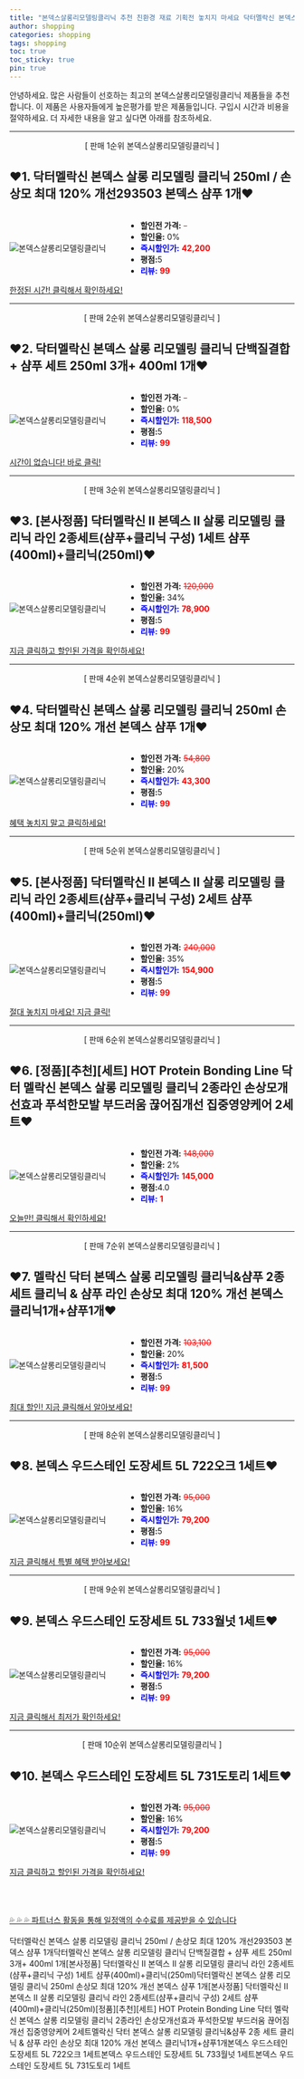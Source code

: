 ```yaml
---
title: "본덱스살롱리모델링클리닉 추천 친환경 재료 기획전 놓치지 마세요 닥터멜락신 본덱스 살롱 리모델링 클리닉"
author: shopping
categories: shopping
tags: shopping
toc: true
toc_sticky: true
pin: true
---
```

안녕하세요. 많은 사람들이 선호하는 최고의 본덱스살롱리모델링클리닉 제품들을 추천합니다. 이 제품은 사용자들에게 높은평가를 받은 제품들입니다. 구입시 시간과 비용을 절약하세요. 더 자세한 내용을 알고 싶다면 아래를 참조하세요.

---
<p class="toplist" style="margin: 0 auto; display: block; width: fit-content;">[ 판매 1순위 본덱스살롱리모델링클리닉 ]</p>

<h2><strong>❤️1. 닥터멜락신 본덱스 살롱 리모델링 클리닉 250ml / 손상모 최대 120% 개선293503 본덱스 샴푸 1개❤️</strong></h2>

<div style="display: flex; align-items: center;">
    <div style="flex: 0.4;">
        <img src="https://thumbnail6.coupangcdn.com/thumbnails/remote/230x230ex/image/vendor_inventory/51fa/ac8da4766c41c9d78a74d0149c35cec49da418b473fa298dcda061fcd10e.jpg" alt="본덱스살롱리모델링클리닉" style="max-width: 100%;">
    </div>
    <div style="flex: 0.6; margin-left: 10px;">
        <ul>
            <li><strong>할인전 가격:</strong> <del style="color: red;">-</del></li>
            <li><strong>할인율:</strong> 0%</li>
            <li><span style='color:blue'><strong>즉시할인가:</strong></span> <span style='color:red'><strong>42,200</strong></span></li>
            <li><strong>평점:</strong>5</li>
            <li><span style='color:blue'><strong>리뷰:</strong></span> <span style='color:red'><strong>99</strong></span></li>
        </ul>
    </div>
</div>
<div class="center">
    <a href="https://selin100587001.github.io?lptag=AF9450613&subid=githubio&pageKey=8240629517&traceid=V0-153&itemId=23716096707&vendorItemId=90740964169" class="myButton">
        한정된 시간! 클릭해서 확인하세요!
    </a>
</div>


---
<p class="toplist" style="margin: 0 auto; display: block; width: fit-content;">[ 판매 2순위 본덱스살롱리모델링클리닉 ]</p>

<h2><strong>❤️2. 닥터멜락신 본덱스 살롱 리모델링 클리닉 단백질결합 + 샴푸 세트 250ml 3개+ 400ml 1개❤️</strong></h2>

<div style="display: flex; align-items: center;">
    <div style="flex: 0.4;">
        <img src="https://thumbnail9.coupangcdn.com/thumbnails/remote/230x230ex/image/vendor_inventory/a8fc/7d396666772c9ac9e5c3177dd9f10b6b78627f6e4ec39042f1c24145cf49.jpg" alt="본덱스살롱리모델링클리닉" style="max-width: 100%;">
    </div>
    <div style="flex: 0.6; margin-left: 10px;">
        <ul>
            <li><strong>할인전 가격:</strong> <del style="color: red;">-</del></li>
            <li><strong>할인율:</strong> 0%</li>
            <li><span style='color:blue'><strong>즉시할인가:</strong></span> <span style='color:red'><strong>118,500</strong></span></li>
            <li><strong>평점:</strong>5</li>
            <li><span style='color:blue'><strong>리뷰:</strong></span> <span style='color:red'><strong>99</strong></span></li>
        </ul>
    </div>
</div>
<div class="center">
    <a href="https://selin100587001.github.io?lptag=AF9450613&subid=githubio&pageKey=8242751558&traceid=V0-153&itemId=23720174939&vendorItemId=90745023566" class="myButton">
        시간이 없습니다! 바로 클릭!
    </a>
</div>


---
<p class="toplist" style="margin: 0 auto; display: block; width: fit-content;">[ 판매 3순위 본덱스살롱리모델링클리닉 ]</p>

<h2><strong>❤️3. [본사정품] 닥터멜락신 II 본덱스 II 살롱 리모델링 클리닉 라인 2종세트(샴푸+클리닉 구성) 1세트 샴푸(400ml)+클리닉(250ml)❤️</strong></h2>

<div style="display: flex; align-items: center;">
    <div style="flex: 0.4;">
        <img src="https://thumbnail7.coupangcdn.com/thumbnails/remote/230x230ex/image/vendor_inventory/bbba/52c959efc54cd21a9fb8f05da5cfcf76490458d5fead0e448f311197bf28.jpg" alt="본덱스살롱리모델링클리닉" style="max-width: 100%;">
    </div>
    <div style="flex: 0.6; margin-left: 10px;">
        <ul>
            <li><strong>할인전 가격:</strong> <del style="color: red;">120,000</del></li>
            <li><strong>할인율:</strong> 34%</li>
            <li><span style='color:blue'><strong>즉시할인가:</strong></span> <span style='color:red'><strong>78,900</strong></span></li>
            <li><strong>평점:</strong>5</li>
            <li><span style='color:blue'><strong>리뷰:</strong></span> <span style='color:red'><strong>99</strong></span></li>
        </ul>
    </div>
</div>
<div class="center">
    <a href="https://selin100587001.github.io?lptag=AF9450613&subid=githubio&pageKey=8249419211&traceid=V0-153&itemId=23747596054&vendorItemId=90772152173" class="myButton">
        지금 클릭하고 할인된 가격을 확인하세요!
    </a>
</div>


---
<p class="toplist" style="margin: 0 auto; display: block; width: fit-content;">[ 판매 4순위 본덱스살롱리모델링클리닉 ]</p>

<h2><strong>❤️4. 닥터멜락신 본덱스 살롱 리모델링 클리닉 250ml 손상모 최대 120% 개선 본덱스 샴푸 1개❤️</strong></h2>

<div style="display: flex; align-items: center;">
    <div style="flex: 0.4;">
        <img src="https://thumbnail9.coupangcdn.com/thumbnails/remote/230x230ex/image/vendor_inventory/4646/f20774222e9013c9e3ac74bfb9fb3b95df5688369fc8076efdebf3f14ba3.jpg" alt="본덱스살롱리모델링클리닉" style="max-width: 100%;">
    </div>
    <div style="flex: 0.6; margin-left: 10px;">
        <ul>
            <li><strong>할인전 가격:</strong> <del style="color: red;">54,800</del></li>
            <li><strong>할인율:</strong> 20%</li>
            <li><span style='color:blue'><strong>즉시할인가:</strong></span> <span style='color:red'><strong>43,300</strong></span></li>
            <li><strong>평점:</strong>5</li>
            <li><span style='color:blue'><strong>리뷰:</strong></span> <span style='color:red'><strong>99</strong></span></li>
        </ul>
    </div>
</div>
<div class="center">
    <a href="https://selin100587001.github.io?lptag=AF9450613&subid=githubio&pageKey=8248736625&traceid=V0-153&itemId=23744344723&vendorItemId=90768914896" class="myButton">
        혜택 놓치지 말고 클릭하세요!
    </a>
</div>


---
<p class="toplist" style="margin: 0 auto; display: block; width: fit-content;">[ 판매 5순위 본덱스살롱리모델링클리닉 ]</p>

<h2><strong>❤️5. [본사정품] 닥터멜락신 II 본덱스 II 살롱 리모델링 클리닉 라인 2종세트(샴푸+클리닉 구성) 2세트 샴푸(400ml)+클리닉(250ml)❤️</strong></h2>

<div style="display: flex; align-items: center;">
    <div style="flex: 0.4;">
        <img src="https://thumbnail7.coupangcdn.com/thumbnails/remote/230x230ex/image/vendor_inventory/bbba/52c959efc54cd21a9fb8f05da5cfcf76490458d5fead0e448f311197bf28.jpg" alt="본덱스살롱리모델링클리닉" style="max-width: 100%;">
    </div>
    <div style="flex: 0.6; margin-left: 10px;">
        <ul>
            <li><strong>할인전 가격:</strong> <del style="color: red;">240,000</del></li>
            <li><strong>할인율:</strong> 35%</li>
            <li><span style='color:blue'><strong>즉시할인가:</strong></span> <span style='color:red'><strong>154,900</strong></span></li>
            <li><strong>평점:</strong>5</li>
            <li><span style='color:blue'><strong>리뷰:</strong></span> <span style='color:red'><strong>99</strong></span></li>
        </ul>
    </div>
</div>
<div class="center">
    <a href="https://selin100587001.github.io?lptag=AF9450613&subid=githubio&pageKey=8249419211&traceid=V0-153&itemId=23747596053&vendorItemId=90772152169" class="myButton">
        절대 놓치지 마세요! 지금 클릭!
    </a>
</div>


---
<p class="toplist" style="margin: 0 auto; display: block; width: fit-content;">[ 판매 6순위 본덱스살롱리모델링클리닉 ]</p>

<h2><strong>❤️6. [정품][추천][세트] HOT Protein Bonding Line 닥터 멜락신 본덱스 살롱 리모델링 클리닉 2종라인 손상모개선효과 푸석한모발 부드러움 끊어짐개선 집중영양케어 2세트❤️</strong></h2>

<div style="display: flex; align-items: center;">
    <div style="flex: 0.4;">
        <img src="https://thumbnail6.coupangcdn.com/thumbnails/remote/230x230ex/image/vendor_inventory/912b/51fabacd3cf01faf283d5ea314be734a7691b77021527b9271d2fc07255b.jpg" alt="본덱스살롱리모델링클리닉" style="max-width: 100%;">
    </div>
    <div style="flex: 0.6; margin-left: 10px;">
        <ul>
            <li><strong>할인전 가격:</strong> <del style="color: red;">148,000</del></li>
            <li><strong>할인율:</strong> 2%</li>
            <li><span style='color:blue'><strong>즉시할인가:</strong></span> <span style='color:red'><strong>145,000</strong></span></li>
            <li><strong>평점:</strong>4.0</li>
            <li><span style='color:blue'><strong>리뷰:</strong></span> <span style='color:red'><strong>1</strong></span></li>
        </ul>
    </div>
</div>
<div class="center">
    <a href="https://selin100587001.github.io?lptag=AF9450613&subid=githubio&pageKey=7972201033&traceid=V0-153&itemId=22086246734&vendorItemId=89133284226" class="myButton">
        오늘만! 클릭해서 확인하세요!
    </a>
</div>


---
<p class="toplist" style="margin: 0 auto; display: block; width: fit-content;">[ 판매 7순위 본덱스살롱리모델링클리닉 ]</p>

<h2><strong>❤️7. 멜락신 닥터 본덱스 살롱 리모델링 클리닉&샴푸 2종 세트 클리닉 & 샴푸 라인 손상모 최대 120% 개선 본덱스 클리닉1개+샴푸1개❤️</strong></h2>

<div style="display: flex; align-items: center;">
    <div style="flex: 0.4;">
        <img src="https://thumbnail9.coupangcdn.com/thumbnails/remote/230x230ex/image/vendor_inventory/3d17/12af8233e36c53eba2940d204244a51b93f61b33140fc21f7545f2178017.jpg" alt="본덱스살롱리모델링클리닉" style="max-width: 100%;">
    </div>
    <div style="flex: 0.6; margin-left: 10px;">
        <ul>
            <li><strong>할인전 가격:</strong> <del style="color: red;">103,100</del></li>
            <li><strong>할인율:</strong> 20%</li>
            <li><span style='color:blue'><strong>즉시할인가:</strong></span> <span style='color:red'><strong>81,500</strong></span></li>
            <li><strong>평점:</strong>5</li>
            <li><span style='color:blue'><strong>리뷰:</strong></span> <span style='color:red'><strong>99</strong></span></li>
        </ul>
    </div>
</div>
<div class="center">
    <a href="https://selin100587001.github.io?lptag=AF9450613&subid=githubio&pageKey=8248745373&traceid=V0-153&itemId=23744389134&vendorItemId=90768959083" class="myButton">
        최대 할인! 지금 클릭해서 알아보세요!
    </a>
</div>


---
<p class="toplist" style="margin: 0 auto; display: block; width: fit-content;">[ 판매 8순위 본덱스살롱리모델링클리닉 ]</p>

<h2><strong>❤️8. 본덱스 우드스테인 도장세트 5L 722오크 1세트❤️</strong></h2>

<div style="display: flex; align-items: center;">
    <div style="flex: 0.4;">
        <img src="https://thumbnail8.coupangcdn.com/thumbnails/remote/230x230ex/image/retail/images/2024/06/13/9/0/f3072e2a-e2e9-4690-8ac7-4f32515e529b.jpg" alt="본덱스살롱리모델링클리닉" style="max-width: 100%;">
    </div>
    <div style="flex: 0.6; margin-left: 10px;">
        <ul>
            <li><strong>할인전 가격:</strong> <del style="color: red;">95,000</del></li>
            <li><strong>할인율:</strong> 16%</li>
            <li><span style='color:blue'><strong>즉시할인가:</strong></span> <span style='color:red'><strong>79,200</strong></span></li>
            <li><strong>평점:</strong>5</li>
            <li><span style='color:blue'><strong>리뷰:</strong></span> <span style='color:red'><strong>99</strong></span></li>
        </ul>
    </div>
</div>
<div class="center">
    <a href="https://selin100587001.github.io?lptag=AF9450613&subid=githubio&pageKey=8200564070&traceid=V0-153&itemId=23504987982&vendorItemId=90531393908" class="myButton">
        지금 클릭해서 특별 혜택 받아보세요!
    </a>
</div>


---
<p class="toplist" style="margin: 0 auto; display: block; width: fit-content;">[ 판매 9순위 본덱스살롱리모델링클리닉 ]</p>

<h2><strong>❤️9. 본덱스 우드스테인 도장세트 5L 733월넛 1세트❤️</strong></h2>

<div style="display: flex; align-items: center;">
    <div style="flex: 0.4;">
        <img src="https://thumbnail10.coupangcdn.com/thumbnails/remote/230x230ex/image/retail/images/2024/06/13/9/2/cae09bf5-7c43-49b7-bdae-aaef6f607a8e.jpg" alt="본덱스살롱리모델링클리닉" style="max-width: 100%;">
    </div>
    <div style="flex: 0.6; margin-left: 10px;">
        <ul>
            <li><strong>할인전 가격:</strong> <del style="color: red;">95,000</del></li>
            <li><strong>할인율:</strong> 16%</li>
            <li><span style='color:blue'><strong>즉시할인가:</strong></span> <span style='color:red'><strong>79,200</strong></span></li>
            <li><strong>평점:</strong>5</li>
            <li><span style='color:blue'><strong>리뷰:</strong></span> <span style='color:red'><strong>99</strong></span></li>
        </ul>
    </div>
</div>
<div class="center">
    <a href="https://selin100587001.github.io?lptag=AF9450613&subid=githubio&pageKey=8200564085&traceid=V0-153&itemId=23504988098&vendorItemId=90531393994" class="myButton">
        지금 클릭해서 최저가 확인하세요!
    </a>
</div>


---
<p class="toplist" style="margin: 0 auto; display: block; width: fit-content;">[ 판매 10순위 본덱스살롱리모델링클리닉 ]</p>

<h2><strong>❤️10. 본덱스 우드스테인 도장세트 5L 731도토리 1세트❤️</strong></h2>

<div style="display: flex; align-items: center;">
    <div style="flex: 0.4;">
        <img src="https://thumbnail8.coupangcdn.com/thumbnails/remote/230x230ex/image/retail/images/2024/06/13/9/6/1511ad1e-908f-4690-b20b-23147e14f9a6.jpg" alt="본덱스살롱리모델링클리닉" style="max-width: 100%;">
    </div>
    <div style="flex: 0.6; margin-left: 10px;">
        <ul>
            <li><strong>할인전 가격:</strong> <del style="color: red;">95,000</del></li>
            <li><strong>할인율:</strong> 16%</li>
            <li><span style='color:blue'><strong>즉시할인가:</strong></span> <span style='color:red'><strong>79,200</strong></span></li>
            <li><strong>평점:</strong>5</li>
            <li><span style='color:blue'><strong>리뷰:</strong></span> <span style='color:red'><strong>99</strong></span></li>
        </ul>
    </div>
</div>
<div class="center">
    <a href="https://selin100587001.github.io?lptag=AF9450613&subid=githubio&pageKey=8200564069&traceid=V0-153&itemId=23504987981&vendorItemId=90531393900" class="myButton">
        지금 클릭하고 할인된 가격을 확인하세요!
    </a>
</div>

<br><br><br>[💦 💦 💦 파트너스 활동을 통해 일정액의 수수료를 제공받을 수 있습니다](https://link.coupang.com/a/bcpT2c)<br><br>닥터멜락신 본덱스 살롱 리모델링 클리닉 250ml / 손상모 최대 120% 개선293503 본덱스 샴푸 1개닥터멜락신 본덱스 살롱 리모델링 클리닉 단백질결합 + 샴푸 세트 250ml 3개+ 400ml 1개[본사정품] 닥터멜락신 II 본덱스 II 살롱 리모델링 클리닉 라인 2종세트(샴푸+클리닉 구성) 1세트 샴푸(400ml)+클리닉(250ml)닥터멜락신 본덱스 살롱 리모델링 클리닉 250ml 손상모 최대 120% 개선 본덱스 샴푸 1개[본사정품] 닥터멜락신 II 본덱스 II 살롱 리모델링 클리닉 라인 2종세트(샴푸+클리닉 구성) 2세트 샴푸(400ml)+클리닉(250ml)[정품][추천][세트] HOT Protein Bonding Line 닥터 멜락신 본덱스 살롱 리모델링 클리닉 2종라인 손상모개선효과 푸석한모발 부드러움 끊어짐개선 집중영양케어 2세트멜락신 닥터 본덱스 살롱 리모델링 클리닉&샴푸 2종 세트 클리닉 & 샴푸 라인 손상모 최대 120% 개선 본덱스 클리닉1개+샴푸1개본덱스 우드스테인 도장세트 5L 722오크 1세트본덱스 우드스테인 도장세트 5L 733월넛 1세트본덱스 우드스테인 도장세트 5L 731도토리 1세트